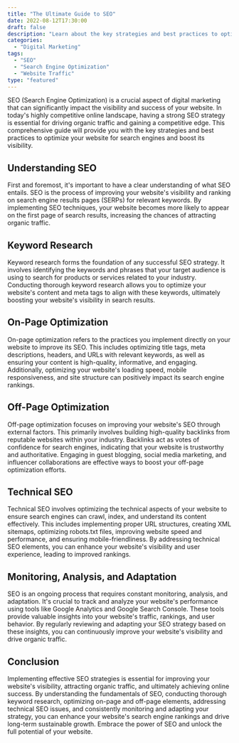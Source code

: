 ```yaml
---
title: "The Ultimate Guide to SEO"
date: 2022-08-12T17:30:00
draft: false
description: "Learn about the key strategies and best practices to optimize your website for search engines and drive organic traffic."
categories:
  - "Digital Marketing"
tags:
  - "SEO"
  - "Search Engine Optimization"
  - "Website Traffic"
type: "featured"
---
```


SEO (Search Engine Optimization) is a crucial aspect of digital marketing that can significantly impact the visibility and success of your website. In today's highly competitive online landscape, having a strong SEO strategy is essential for driving organic traffic and gaining a competitive edge. This comprehensive guide will provide you with the key strategies and best practices to optimize your website for search engines and boost its visibility.

## Understanding SEO

First and foremost, it's important to have a clear understanding of what SEO entails. SEO is the process of improving your website's visibility and ranking on search engine results pages (SERPs) for relevant keywords. By implementing SEO techniques, your website becomes more likely to appear on the first page of search results, increasing the chances of attracting organic traffic.

## Keyword Research

Keyword research forms the foundation of any successful SEO strategy. It involves identifying the keywords and phrases that your target audience is using to search for products or services related to your industry. Conducting thorough keyword research allows you to optimize your website's content and meta tags to align with these keywords, ultimately boosting your website's visibility in search results.

## On-Page Optimization

On-page optimization refers to the practices you implement directly on your website to improve its SEO. This includes optimizing title tags, meta descriptions, headers, and URLs with relevant keywords, as well as ensuring your content is high-quality, informative, and engaging. Additionally, optimizing your website's loading speed, mobile responsiveness, and site structure can positively impact its search engine rankings.

## Off-Page Optimization

Off-page optimization focuses on improving your website's SEO through external factors. This primarily involves building high-quality backlinks from reputable websites within your industry. Backlinks act as votes of confidence for search engines, indicating that your website is trustworthy and authoritative. Engaging in guest blogging, social media marketing, and influencer collaborations are effective ways to boost your off-page optimization efforts.

## Technical SEO

Technical SEO involves optimizing the technical aspects of your website to ensure search engines can crawl, index, and understand its content effectively. This includes implementing proper URL structures, creating XML sitemaps, optimizing robots.txt files, improving website speed and performance, and ensuring mobile-friendliness. By addressing technical SEO elements, you can enhance your website's visibility and user experience, leading to improved rankings.

## Monitoring, Analysis, and Adaptation

SEO is an ongoing process that requires constant monitoring, analysis, and adaptation. It's crucial to track and analyze your website's performance using tools like Google Analytics and Google Search Console. These tools provide valuable insights into your website's traffic, rankings, and user behavior. By regularly reviewing and adapting your SEO strategy based on these insights, you can continuously improve your website's visibility and drive organic traffic.

## Conclusion

Implementing effective SEO strategies is essential for improving your website's visibility, attracting organic traffic, and ultimately achieving online success. By understanding the fundamentals of SEO, conducting thorough keyword research, optimizing on-page and off-page elements, addressing technical SEO issues, and consistently monitoring and adapting your strategy, you can enhance your website's search engine rankings and drive long-term sustainable growth. Embrace the power of SEO and unlock the full potential of your website.
